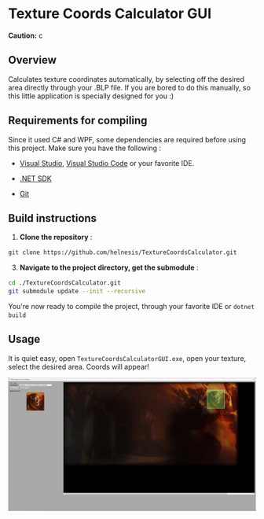 # Texture Coords Calculator GUI

**Caution:** c

## Overview
Calculates texture coordinates automatically, by selecting off the desired area directly through your .BLP file. If you are bored to do this manually, so this little application is specially designed for you :)

## Requirements for compiling

Since it used C# and WPF, some dependencies are required before using this project. Make sure you have the following :

- [Visual Studio](https://visualstudio.microsoft.com/), [Visual Studio Code](https://code.visualstudio.com/) or your favorite IDE.

- [.NET SDK](https://dotnet.microsoft.com/download)

- [Git](https://git-scm.com/)

## Build instructions

1. **Clone the repository** :

```sh
git clone https://github.com/helnesis/TextureCoordsCalculator.git
```

3. **Navigate to the project directory, get the submodule** :

```sh
cd ./TextureCoordsCalculator.git
git submodule update --init --recursive
```

You're now ready to compile the project, through your favorite IDE or ``dotnet build``

## Usage
It is quiet easy, open ``TextureCoordsCalculatorGUI.exe``, open your texture, select the desired area. Coords will appear!

![Texture Coords Calculator example](img/app.jpeg)

